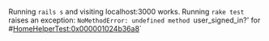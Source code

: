 Running `rails s` and visiting localhost:3000 works.
Running `rake test` raises an exception: `NoMethodError: undefined method `user_signed_in?' for #<HomeHelperTest:0x000001024b36a8>`